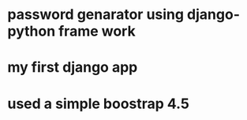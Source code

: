 # password genarator using django-python frame work
# my first django app 
# used a simple boostrap 4.5
